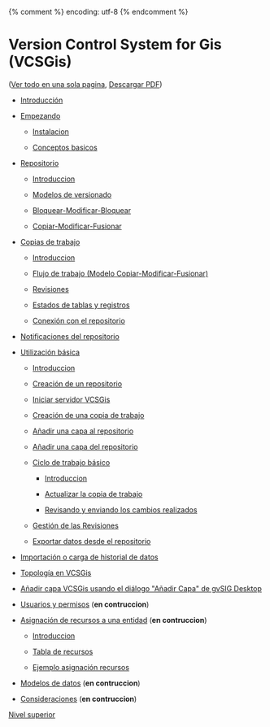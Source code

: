 {% comment %} encoding: utf-8 {% endcomment %}

# Version Control System for Gis (VCSGis)

([Ver todo en una sola pagina](VCSGis_Documentacion_de_usuario-es.md), [Descargar PDF](https://raw.githubusercontent.com/gvSIGAssociation/gvsig-desktop-docs/master/vcsgis/pdfs/gvSIG%20desktop%2C%20Version%20Control%20System%20for%20Gis%20(VCSGis)%20(v1.0.3-es).pdf))

* [Introducción](introduccion_t.md)

* [Empezando](empezando/index.md)

  * [Instalacion](empezando/instalacion_t.md)

  * [Conceptos basicos](empezando/conceptos_basicos_t.md)

* [Repositorio](repositorio/index.md)

  * [Introduccion](repositorio/introduccion_t.md)

  * [Modelos de versionado](repositorio/modelos_de_versionado_t.md)

  * [Bloquear-Modificar-Bloquear](repositorio/bloquear_modificar_bloquear_t.md)
  
  * [Copiar-Modificar-Fusionar](repositorio/copiar_modificar_fusionar_t.md)

* [Copias de trabajo](copias_de_trabajo/index.md)

  * [Introduccion](copias_de_trabajo/introduccion_t.md)

  * [Flujo de trabajo (Modelo  Copiar-Modificar-Fusionar)](copias_de_trabajo/flujo_de_trabajo_t.md)

  * [Revisiones](copias_de_trabajo/revisiones_t.md)

  * [Estados de tablas y registros](copias_de_trabajo/estados_de_tablas_y_registros_t.md)

  * [Conexión con el repositorio](copias_de_trabajo/conexion_con_el_repositorio_t.md)

* [Notificaciones del repositorio](notificaciones_del_repositorio_t.md)

* [Utilización básica](utilizacion_basica/index.md)

  * [Introduccion](utilizacion_basica/introduccion_t.md)

  * [Creación de un repositorio](utilizacion_basica/creacion_de_un_repositorio_t.md)

  * [Iniciar servidor VCSGis](utilizacion_basica/iniciar_servidor_t.md)

  * [Creación de una copia de trabajo](utilizacion_basica/creacion_de_copia_de_trabajo_t.md)

  * [Añadir una capa al repositorio](utilizacion_basica/añadir_capa_al_repositorio_t.md)

  * [Añadir una capa del repositorio](utilizacion_basica/añadir_una_capa_del_repositorio_t.md)

  * [Ciclo de trabajo básico](utilizacion_basica/ciclo_de_trabajo_basico/index.md)

    * [Introduccion](utilizacion_basica/ciclo_de_trabajo_basico/introduccion_t.md)

    * [Actualizar la copia de trabajo](utilizacion_basica/ciclo_de_trabajo_basico/actualizar_copia_de_trabajo_t.md)

    * [Revisando y enviando los cambios realizados](utilizacion_basica/ciclo_de_trabajo_basico/revisando_cambios_t.md)

  * [Gestión de las Revisiones](utilizacion_basica/gestion_de_las_revisiones_t.md)
  
  * [Exportar datos desde el repositorio](utilizacion_basica/exportar_datos_desde_el_repositorio_t.md)

* [Importación o carga de historial de datos](importacion_de_historial_de_datos_t.md)

* [Topología en VCSGis](topologia_t.md)

* [Añadir capa VCSGis usando el diálogo "Añadir Capa" de gvSIG Desktop](dialogo_de_anadir_capa_t.md)

* [Usuarios y permisos](usuarios_y_permisos/index.md) (**en contruccion**)

* [Asignación de recursos a una entidad](asignar_recursos/index.md) (**en contruccion**)

  * [Introduccion](asignar_recursos/introduccion_t.md)

  * [Tabla de recursos](asignar_recursos/tabla_recursos_t.md)

  * [Ejemplo asignación recursos](asignar_recursos/ejemplo_asignacion_recursos_t.md)

* [Modelos de datos](modelo_de_datos_t.md) (**en contruccion**)

* [Consideraciones](consideraciones_t.md) (**en contruccion**)

[Nivel superior](../index.md)


 
